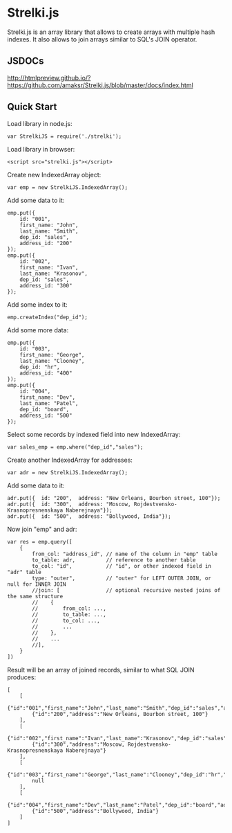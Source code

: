 # Strelki.js #

Strelki.js is an array library that allows to create arrays with multiple hash indexes. It also allows to join arrays similar to SQL's JOIN operator.

## JSDOCs ##

http://htmlpreview.github.io/?https://github.com/amaksr/Strelki.js/blob/master/docs/index.html

## Quick Start ##

Load library in node.js:

    var StrelkiJS = require('./strelki');

Load library in browser:

    <script src="strelki.js"></script>
    

Create new IndexedArray object:

    var emp = new StrelkiJS.IndexedArray();

Add some data to it:

    emp.put({
	    id: "001",   
	    first_name: "John",     
	    last_name: "Smith",   
	    dep_id: "sales", 
	    address_id: "200"
	});
	emp.put({
		id: "002",   
		first_name: "Ivan",    
		last_name: "Krasonov",   
		dep_id: "sales", 
		address_id: "300"
	});

Add some index to it:

    emp.createIndex("dep_id");

Add some more data:

    emp.put({
	    id: "003",   
	    first_name: "George",   
	    last_name: "Clooney",    
	    dep_id: "hr", 
	    address_id: "400"
	});
    emp.put({
	    id: "004",   
	    first_name: "Dev",   
	    last_name: "Patel",    
	    dep_id: "board", 
	    address_id: "500"
	});

Select some records by indexed field into new IndexedArray:
    
    var sales_emp = emp.where("dep_id","sales");
    
Create another IndexedArray for addresses:

    var adr = new StrelkiJS.IndexedArray();
    
Add some data to it:

    adr.put({  id: "200",  address: "New Orleans, Bourbon street, 100"});
    adr.put({  id: "300",  address: "Moscow, Rojdestvensko-Krasnopresnenskaya Naberejnaya"});
    adr.put({  id: "500",  address: "Bollywood, India"});

Now join "emp" and adr:

    var res = emp.query([
        {
            from_col: "address_id", // name of the column in "emp" table
            to_table: adr,          // reference to another table
            to_col: "id",           // "id", or other indexed field in "adr" table
            type: "outer",          // "outer" for LEFT OUTER JOIN, or null for INNER JOIN
            //join: [               // optional recursive nested joins of the same structure
            //    {
            //        from_col: ...,
            //        to_table: ...,
            //        to_col: ...,
            //        ...
            //    },
            //    ...
            //],
        }
    ])
    
Result will be an array of joined records, similar to what SQL JOIN produces:

    [
        [
            {"id":"001","first_name":"John","last_name":"Smith","dep_id":"sales","address_id":"200"},
            {"id":"200","address":"New Orleans, Bourbon street, 100"}
        ],
        [
            {"id":"002","first_name":"Ivan","last_name":"Krasonov","dep_id":"sales","address_id":"300"},
            {"id":"300","address":"Moscow, Rojdestvensko-Krasnopresnenskaya Naberejnaya"}
        ],
        [
            {"id":"003","first_name":"George","last_name":"Clooney","dep_id":"hr","address_id":"400"},
            null
        ],
        [
            {"id":"004","first_name":"Dev","last_name":"Patel","dep_id":"board","address_id":"500"},
            {"id":"500","address":"Bollywood, India"}
        ]
    ]
    
